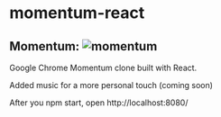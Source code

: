 # momentum-react
## Momentum: ![momentum](https://lh3.googleusercontent.com/UbcRIUe5GjNd_lWh6UhzMOqlfgtDI7Dltp2ErzKdLploNXUkl7VFCRCiw7SZzQtS6TNP69YIbQ=s220-h140-e365)
Google Chrome Momentum clone built with React.


 Added music for a more personal touch (coming soon)


After you npm start, open http://localhost:8080/
